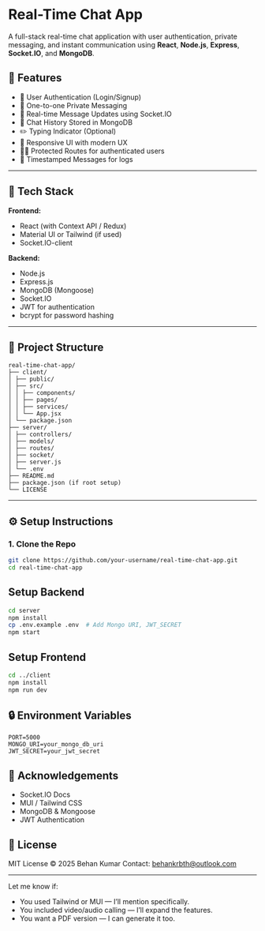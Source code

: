 # Real-Time Chat App

A full-stack real-time chat application with user authentication, private messaging, and instant communication using **React**, **Node.js**, **Express**, **Socket.IO**, and **MongoDB**.

## 🚀 Features

- 🔐 User Authentication (Login/Signup)
- 💬 One-to-one Private Messaging
- 📡 Real-time Message Updates using Socket.IO
- 📜 Chat History Stored in MongoDB
- ✏️ Typing Indicator (Optional)
- 📱 Responsive UI with modern UX
- 🕵️‍♂️ Protected Routes for authenticated users
- 📅 Timestamped Messages for logs

---

## 🧱 Tech Stack

**Frontend:**
- React (with Context API / Redux)
- Material UI or Tailwind (if used)
- Socket.IO-client

**Backend:**
- Node.js
- Express.js
- MongoDB (Mongoose)
- Socket.IO
- JWT for authentication
- bcrypt for password hashing

---

## 📁 Project Structure

```
real-time-chat-app/
├── client/
│ ├── public/
│ ├── src/
│ │ ├── components/
│ │ ├── pages/
│ │ ├── services/
│ │ └── App.jsx
│ └── package.json
├── server/
│ ├── controllers/
│ ├── models/
│ ├── routes/
│ ├── socket/
│ ├── server.js
│ └── .env
├── README.md
├── package.json (if root setup)
└── LICENSE

```
---

## ⚙️ Setup Instructions

### 1. Clone the Repo

```bash
git clone https://github.com/your-username/real-time-chat-app.git
cd real-time-chat-app
```

##  Setup Backend
```bash
cd server
npm install
cp .env.example .env  # Add Mongo URI, JWT_SECRET
npm start
```

## Setup Frontend

```bash
cd ../client
npm install
npm run dev
```

## 🔒 Environment Variables
```
PORT=5000
MONGO_URI=your_mongo_db_uri
JWT_SECRET=your_jwt_secret
```

## 🌟 Acknowledgements
- Socket.IO Docs
- MUI / Tailwind CSS
- MongoDB & Mongoose
- JWT Authentication

## 📄 License
MIT License
© 2025 Behan Kumar
Contact: behankrbth@outlook.com

---

Let me know if:
- You used Tailwind or MUI — I’ll mention specifically.
- You included video/audio calling — I’ll expand the features.
- You want a PDF version — I can generate it too.




